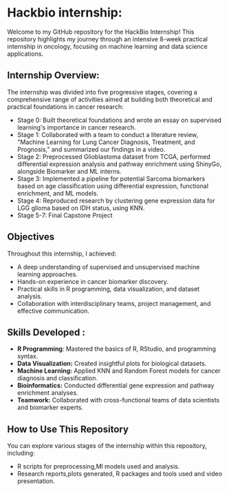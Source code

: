 # Hackbio internship: 
Welcome to my GitHub repository for the HackBio Internship! This repository highlights my journey through an intensive 8-week practical internship in oncology, focusing on machine learning and data science applications.
## Internship Overview:

The internship was divided into five progressive stages, covering a comprehensive range of activities aimed at building both theoretical and practical foundations in cancer research:
<ul><li> Stage 0:  Built theoretical foundations and wrote an essay on supervised learning's importance in cancer research. </li>
<li>Stage 1: Collaborated with a team to conduct a literature review, "Machine Learning for Lung Cancer Diagnosis, Treatment, and Prognosis," and summarized our findings in a video. </li>
<li>Stage 2: Preprocessed Glioblastoma dataset from TCGA, performed differential expression analysis and pathway enrichment using ShinyGo, alongside Biomarker and ML interns.</li>
<li>Stage 3: Implemented a pipeline for potential Sarcoma biomarkers based on age classification using differential expression, functional enrichment, and ML models.</li>
<li>Stage 4: Reproduced research by clustering gene expression data for LGG glioma based on IDH status, using KNN. </li>
<li>Stage 5-7: Final Capstone Project</li></ul>

## Objectives
Throughout this internship, I achieved:

<ul><li>A deep understanding of supervised and unsupervised machine learning approaches.</li>
<li>Hands-on experience in cancer biomarker discovery.</li>
<li>Practical skills in R programming, data visualization, and dataset analysis.</li>
<li>Collaboration with interdisciplinary teams, project management, and effective communication.</li></ul>
  
## Skills Developed :

<ul><li><B>R Programming</B>: Mastered the basics of R, RStudio, and programming syntax.</li>
<li><B>Data Visualization:</B> Created insightful plots for biological datasets.</li>
<li><B>Machine Learning:</B> Applied KNN and Random Forest models for cancer diagnosis and classification.</B></li>
<li><B>Bioinformatics:</B> Conducted differential gene expression and pathway enrichment analyses.</B></li>
<li><B>Teamwork:</B> Collaborated with cross-functional teams of data scientists and biomarker experts.</B></li></ul>

## How to Use This Repository
You can explore various stages of the internship within this repository, including:

<ul><li>R scripts for preprocessing,Ml models used and analysis.</li>
<li>Research reports,plots generated, R packages and tools used and video presentation.</li></ul>


